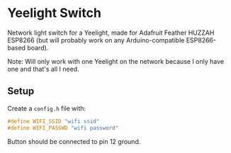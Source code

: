 # Yeelight Switch

Network light switch for a Yeelight, made for Adafruit Feather HUZZAH ESP8266 (but will probably work on any Arduino-compatible ESP8266-based board).

Note: Will only work with one Yeelight on the network because I only have one and that's all I need.

## Setup

Create a `config.h` file with:

```c
#define WIFI_SSID "wifi ssid"
#define WIFI_PASSWD "wifi password"
```

Button should be connected to pin 12 ground.
